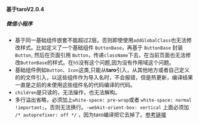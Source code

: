 #### 基于taroV2.0.4
##### 微信小程序
- 基于同一基础组件嵌套不能超过2层。否则即使使用`addGlobalClass`也无法修改样式。比如定义了一个基础组件 `ButtonBase`，再基于 `ButtonBase` 封装 `Button`, 然后在页面引用 `Button`，传递`className`下去，在当前页面也无法修改`ButtonBase`的样式。在`h5`没有这个问题,因为没有作用域这个问题。
- 基础组件例如`Button`、`Icon`这类,只能从**taro**引入，从其他地方或者自己定义的的文件引入，以这些组件作为导入名时，不会报错，但是热更新，编译结果一直是之前的未使用这些组件名的代码编译的代码。
- `children`是只读的，无法操作，也无法解构。
- 多行溢出省略，必须加上`white-space: pre-wrap`或者 `white-space: normal !important;`。否则无法换行。`-webkit-orient-box: vertical` 上面必须加 `/* autoprefixer: off */` ，因为taro编译把它去掉了。[参考链接](https://stackoverflow.com/questions/46152850/webkit-box-orient-styling-disappears-from-styling)